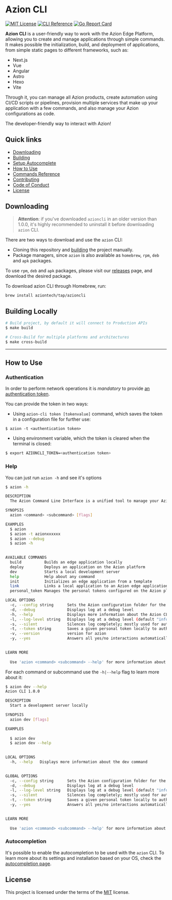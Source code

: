 # Azion CLI
[![MIT License](https://img.shields.io/badge/license-MIT-green.svg)](LICENSE)
[![CLI Reference](https://img.shields.io/badge/cli-reference-green.svg)](https://github.com/aziontech/azion-cli/wiki/azion)
[![Go Report Card](https://goreportcard.com/badge/github.com/aziontech/azion-cli)](https://goreportcard.com/report/github.com/aziontech/azion-cli)

**Azion CLI** is a user-friendly way to work with the Azion Edge Platform, allowing you to create and manage applications through simple commands. It makes possible the initialization, build, and deployment of applications, from simple static pages to different frameworks, such as:

- Next.js 
- Vue
- Angular
- Astro
- Hexo
- Vite

Through it, you can manage all Azion products, create automation using CI/CD scripts or pipelines, provision multiple services that make up your application with a few commands, and also manage your Azion configurations as code.

The developer-friendly way to interact with Azion!

## Quick links

- [Downloading](#downloading)
- [Building](#building)
- [Setup Autocomplete](https://github.com/aziontech/azion-cli/wiki/Azion-CLI-autocompletion)
- [How to Use](#How-to-Use)
- [Commands Reference](https://github.com/aziontech/azion-cli/wiki/azion)
- [Contributing](CONTRIBUTING.md)
- [Code of Conduct](CODE_OF_CONDUCT.md)
- [License](#License)


## Downloading

>**Attention**: if you've downloaded `azioncli` in an older version than 1.0.0, it's highly recommended to uninstall it before downloading `azion` CLI.

There are two ways to download and use the `azion` CLI:

- Cloning this repository and [building](#building) the project manually.
- Package managers, since `azion` is also available as `homebrew`, `rpm`, `deb` and `apk` packages.

To use `rpm`, `deb` and `apk` packages, please visit our [releases](https://github.com/aziontech/azion-cli/releases) page, and download the desired package.

To download azion CLI through Homebrew, run:

```sh
brew install aziontech/tap/azioncli
``````

## Building Locally

```sh
# Build project, by default it will connect to Production APIs
$ make build

# Cross-Build for multiple platforms and architectures
$ make cross-build
```

---


## How to Use

### Authentication

In order to perform network operations it is *mandatory* to provide [an authentication token](https://www.azion.com/en/documentation/products/accounts/personal-tokens/).

You can provide the token in two ways:

- Using `azion-cli token [tokenvalue]` command, which saves the token in a configuration file for further use:

```
$ azion -t <authentication token>
```

- Using environment variable, which the token is cleared when the terminal is closed:

```sh
$ export AZIONCLI_TOKEN=<authentication token>
```

### Help

You can just run `azion -h` and see it's options

```sh
$ azion -h

DESCRIPTION
  The Azion Command Line Interface is a unified tool to manage your Azion projects and resources

SYNOPSIS
  azion <command> <subcommand> [flags]

EXAMPLES
  $ azion
  $ azion -t azionxxxxxx
  $ azion --debug
  $ azion -h
  

AVAILABLE COMMANDS
  build          Builds an edge application locally
  deploy         Deploys an application on the Azion platform
  dev            Starts a local development server
  help           Help about any command
  init           Initializes an edge application from a template
  link           Links a local application to an Azion edge application
  personal_token Manages the personal tokens configured on the Azion platform

LOCAL OPTIONS
  -c, --config string      Sets the Azion configuration folder for the current command only, without changing persistent settings.
  -d, --debug              Displays log at a debug level
  -h, --help               Displays more information about the Azion CLI
  -l, --log-level string   Displays log at a debug level (default "info")
  -s, --silent             Silences log completely; mostly used for automation purposes
  -t, --token string       Saves a given personal token locally to authorize CLI commands
  -v, --version            version for azion
  -y, --yes                Answers all yes/no interactions automatically with yes
  

LEARN MORE
  
  Use 'azion <command> <subcommand> --help' for more information about a command
```

For each command or subcommand use the `-h|--help` flag to learn more about it:

```sh
$ azion dev --help
Azion CLI 1.0.0

DESCRIPTION
  Start a development server locally

SYNOPSIS
  azion dev [flags]

EXAMPLES
         
  $ azion dev
  $ azion dev --help
  

LOCAL OPTIONS
  -h, --help   Displays more information about the dev command
  

GLOBAL OPTIONS
  -c, --config string      Sets the Azion configuration folder for the current command only, without changing persistent settings.
  -d, --debug              Displays log at a debug level
  -l, --log-level string   Displays log at a debug level (default "info")
  -s, --silent             Silences log completely; mostly used for automation purposes
  -t, --token string       Saves a given personal token locally to authorize CLI commands
  -y, --yes                Answers all yes/no interactions automatically with yes
  

LEARN MORE
  
  Use 'azion <command> <subcommand> --help' for more information about a command
```

### Autocompletion

It's possible to enable the autocompletion to be used with the `azion` CLI. To learn more about its settings and installation based on your OS, check the [autocompletion page](https://github.com/aziontech/azion-cli/wiki/Azion-CLI-autocompletion).

## License

This project is licensed under the terms of the [MIT](LICENSE) license.
